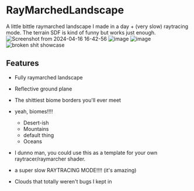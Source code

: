 # RayMarchedLandscape
A little bittle raymarched landscape I made in a day + (very slow) raytracing mode. The terrain SDF is kind of funny but works just enough.
![Screenshot from 2024-04-16 16-42-56](https://github.com/iogamesmaker/RayMarchedLandscape/assets/51845955/2771be7e-14ac-4e3a-8f80-cd20a2a2ea61)
![image](https://github.com/iogamesmaker/RayMarchedLandscape/assets/51845955/39c9fb89-4f08-4461-8f40-b8b1027d81d1)
![image](https://github.com/iogamesmaker/RayMarchedLandscape/assets/51845955/7355b79a-1623-4329-b194-757e02ad58b3)
![broken shit showcase](https://github.com/iogamesmaker/RayMarchedLandscape/assets/51845955/55f84983-c0e4-471a-9171-6b5b15f2c795)
## Features
- Fully raymarched landscape

- Reflective ground plane
- The shittiest biome borders you'll ever meet
- yeah, biomes!!!!
  - Desert-ish
  - Mountains
  - default thing
  - Oceans
- I dunno man, you could use this as a template for your own raytracer/raymarcher shader.
- a super slow RAYTRACING MODE!!!! (it's amazing)
- Clouds that totally weren't bugs I kept in
